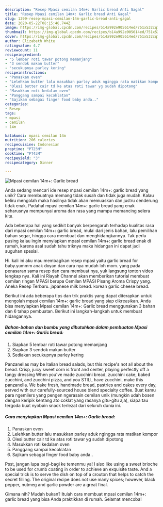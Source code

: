 ```yaml
---
description: "Resep Mpasi cemilan 14m+: Garlic bread Anti Gagal"
title: "Resep Mpasi cemilan 14m+: Garlic bread Anti Gagal"
slug: 1399-resep-mpasi-cemilan-14m-garlic-bread-anti-gagal
date: 2020-05-22T08:15:48.744Z
image: https://img-global.cpcdn.com/recipes/b14a992e905614ed/751x532cq70/mpasi-cemilan-14m-garlic-bread-foto-resep-utama.jpg
thumbnail: https://img-global.cpcdn.com/recipes/b14a992e905614ed/751x532cq70/mpasi-cemilan-14m-garlic-bread-foto-resep-utama.jpg
cover: https://img-global.cpcdn.com/recipes/b14a992e905614ed/751x532cq70/mpasi-cemilan-14m-garlic-bread-foto-resep-utama.jpg
author: Elizabeth White
ratingvalue: 4.7
reviewcount: 11
recipeingredient:
- "5 lembar roti tawar potong memanjang"
- "3 sendok makan butter"
- "secukupnya parley kering"
recipeinstructions:
- "Panaskan oven"
- "Lelehkan butter lalu masukkan parley aduk ngingga rata matikan kompor"
- "Olesi butter cair td ke atas roti tawar yg sudah dipotong"
- "Masukkan roti kedalam oven"
- "Panggang sampai kecoklatan"
- "Sajikam sebagai finger food baby anda.."
categories:
- Resep
tags:
- mpasi
- cemilan
- 14m

katakunci: mpasi cemilan 14m 
nutrition: 206 calories
recipecuisine: Indonesian
preptime: "PT23M"
cooktime: "PT43M"
recipeyield: "3"
recipecategory: Dinner

---
```



![Mpasi cemilan 14m+: Garlic bread](https://img-global.cpcdn.com/recipes/b14a992e905614ed/751x532cq70/mpasi-cemilan-14m-garlic-bread-foto-resep-utama.jpg)

Anda sedang mencari ide resep mpasi cemilan 14m+: garlic bread yang unik? Cara membuatnya memang tidak susah dan tidak juga mudah. Kalau keliru mengolah maka hasilnya tidak akan memuaskan dan justru cenderung tidak enak. Padahal mpasi cemilan 14m+: garlic bread yang enak seharusnya mempunyai aroma dan rasa yang mampu memancing selera kita.

Ada beberapa hal yang sedikit banyak berpengaruh terhadap kualitas rasa dari mpasi cemilan 14m+: garlic bread, mulai dari jenis bahan, lalu pemilihan bahan segar, hingga cara membuat dan menghidangkannya. Tak perlu pusing kalau ingin menyiapkan mpasi cemilan 14m+: garlic bread enak di rumah, karena asal sudah tahu triknya maka hidangan ini dapat jadi suguhan spesial.

Hi. kali ini aku mau membagikan resep mpasi yaitu garlic bread for baby.yummm anak doyan dan cara nya mudah loh mom. yang pada penasaran sama resep dan cara membuat nya, yuk langsung tonton video lengkap nya. Kali ini Riayah Channel akan memberikan tutorial membuat cemilan ringan MPASI berupa Cemilan MPASI Pisang Aroma Crispy yang. Aneka Resep Terbaru. japanese milk bread. korean garlic cheese bread.


Berikut ini ada beberapa tips dan trik praktis yang dapat diterapkan untuk mengolah mpasi cemilan 14m+: garlic bread yang siap dikreasikan. Anda bisa menyiapkan Mpasi cemilan 14m+: Garlic bread menggunakan 3 bahan dan 6 tahap pembuatan. Berikut ini langkah-langkah untuk membuat hidangannya.

<!--inarticleads1-->

##### Bahan-bahan dan bumbu yang dibutuhkan dalam pembuatan Mpasi cemilan 14m+: Garlic bread:

1. Siapkan 5 lembar roti tawar potong memanjang
1. Siapkan 3 sendok makan butter
1. Sediakan secukupnya parley kering


Panzanellas may be Italian bread salads, but this recipe&#39;s not all about the bread. Crisp, juicy sweet corn is front and center, playing perfectly off a tangy dressing When you&#39;ve made zucchini bread, zucchini cake, baked zucchini, and zucchini pizza, and you STILL have zucchini, make this panzanella. We bake fresh, handmade bread, pastries and cakes every day, served with our carefully-sourced house blend specialty coffee. Buat kamu para ngemilers yang pengen ngerasain cemilan unik (mungkin udah bosen dengan keripik kentang ato coklat yang rasanya gitu-gitu aja), siapa tau tergoda buat nyobain snack terlezat dari seluruh dunia ini. 

<!--inarticleads2-->

##### Cara menyiapkan Mpasi cemilan 14m+: Garlic bread:

1. Panaskan oven
1. Lelehkan butter lalu masukkan parley aduk ngingga rata matikan kompor
1. Olesi butter cair td ke atas roti tawar yg sudah dipotong
1. Masukkan roti kedalam oven
1. Panggang sampai kecoklatan
1. Sajikam sebagai finger food baby anda..


Psst, jangan lupa bagi-bagi ke temenmu ya! I also like using a sweet brioche to be used for crumb coating in order to achieve an exquisite taste. And a special trick is to serve the dish on top of a crouton that helps to catch the secret filling. The original recipe does not use many spices; however, black pepper, nutmeg and garlic powder are a great final. 

Gimana nih? Mudah bukan? Itulah cara membuat mpasi cemilan 14m+: garlic bread yang bisa Anda praktikkan di rumah. Selamat mencoba!
